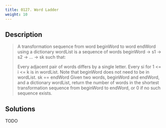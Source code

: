 ```yaml
---
title: 0127. Word Ladder
weight: 10
---
```


## Description
> A transformation sequence from word beginWord to word endWord using a dictionary wordList is a sequence of words beginWord -> s1 -> s2 -> ... -> sk such that:
> 
> Every adjacent pair of words differs by a single letter.
> Every si for 1 <= i <= k is in wordList. Note that beginWord does not need to be in wordList.
> sk == endWord
> Given two words, beginWord and endWord, and a dictionary wordList, return the number of words in the shortest transformation sequence from beginWord to endWord, or 0 if no such sequence exists.

## Solutions

TODO
